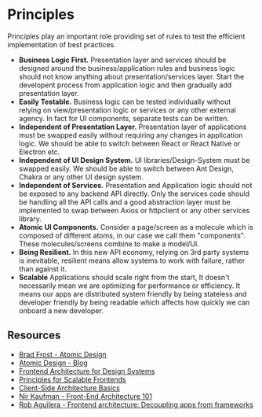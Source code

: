 # Principles

Principles play an important role providing set of rules to test the efficient implementation of best practices.

- **Business Logic First.** Presentation layer and services should be designed around the business/application rules and business logic should not know anything about presentation/services layer. Start the developent process from application logic and then gradually add presentation layer.
- **Easily Testable.** Business logic can be tested individually without relying on view/presentation logic or services or any other external agency. In fact for UI components, separate tests can be written.
- **Independent of Presentation Layer.** Presentation layer of applications must be swapped easily without requiring any changes in application logic. We should be able to switch between React or React Native or Electron etc.
- **Independent of UI Design System.** UI libraries/Design-System must be swapped easily. We should be able to switch between Ant Design, Chakra or any other UI design system.
- **Independent of Services.** Presentation and Application logic should not be exposed to any backend API directly. Only the services code should be handling all the API calls and a good abstraction layer must be implemented to swap between Axios or httpclient or any other services library.
- **Atomic UI Components.** Consider a page/screen as a molecule which is composed of different atoms, in our case we call them "components". These molecules/screens combine to make a model/UI.
- **Being Resilient.** In this new API economy, relying on 3rd party systems is inevitable, resilient means allow systems to work with failure, rather than against it.
- **Scalable** Applications should scale right from the start, It doesn't necessarily mean we are optimizing for performance or efficiency. It means our apps are distributed system friendly by being stateless and developer friendly by being readable which affects how quickly we can onboard a new developer.

## Resources

- [Brad Frost - Atomic Design](https://atomicdesign.bradfrost.com/)
- [Atomic Design - Blog](https://bradfrost.com/blog/post/atomic-web-design/)
- [Frontend Architecture for Design Systems](https://learning.oreilly.com/library/view/frontend-architecture-for/9781491926772/)
- [Principles for Scalable Frontends](https://www.simform.com/blog/principles-of-scalable-front-ends/)
- [Client-Side Architecture Basics](https://khalilstemmler.com/articles/client-side-architecture/introduction/)
- [Nir Kaufman - Front-End Architecture 101](https://www.youtube.com/watch?v=o8THlN8hgcw&ab_channel=ReactNYC)
- [Rob Aguilera - Frontend architecture: Decoupling apps from frameworks](https://www.youtube.com/watch?v=jmcx3b78V8s)
